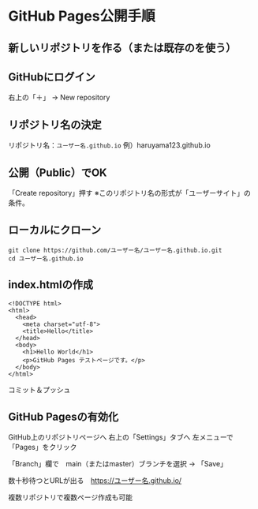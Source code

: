 # GitHub Pages公開手順

## 新しいリポジトリを作る（または既存のを使う）

## GitHubにログイン
右上の「＋」 → New repository

## リポジトリ名の決定
リポジトリ名：`ユーザー名.github.io`
例）haruyama123.github.io

## 公開（Public）でOK
「Create repository」押す
※このリポジトリ名の形式が「ユーザーサイト」の条件。

## ローカルにクローン

```
git clone https://github.com/ユーザー名/ユーザー名.github.io.git
cd ユーザー名.github.io
```

## index.htmlの作成
```
<!DOCTYPE html>
<html>
  <head>
    <meta charset="utf-8">
    <title>Hello</title>
  </head>
  <body>
    <h1>Hello World</h1>
    <p>GitHub Pages テストページです。</p>
  </body>
</html>
```

コミット＆プッシュ

## GitHub Pagesの有効化

GitHub上のリポジトリページへ
右上の「Settings」タブへ
左メニューで「Pages」をクリック

「Branch」欄で　main（またはmaster）ブランチを選択 → 「Save」

数十秒待つとURLが出る　https://ユーザー名.github.io/

 複数リポジトリで複数ページ作成も可能

 

